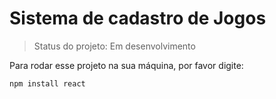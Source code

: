 <h1> Sistema de cadastro de Jogos </h1>

> Status do projeto: Em desenvolvimento

Para rodar esse projeto na sua máquina, por favor digite:

```
npm install react
```
